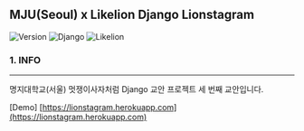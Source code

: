 MJU(Seoul) x Likelion Django Lionstagram
----------------------------------------

![Version](https://img.shields.io/badge/Version-1.0.0-green.svg) ![Django](https://img.shields.io/badge/Python-Django-darkgreen.svg) ![Likelion](https://img.shields.io/badge/Likelion-MJU(Seoul)-informational.svg)

### 1. INFO

---

명지대학교(서울) 멋쟁이사자처럼 Django 교안 프로젝트 세 번째 교안입니다.

[Demo] [https://lionstagram.herokuapp.com](https://lionstagram.herokuapp.com)
